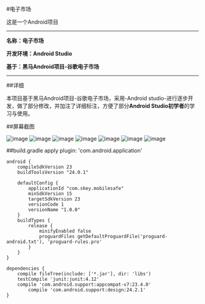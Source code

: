 #电子市场

这是一个Android项目

----------

**名称：电子市场**

**开发环境：Android Studio**

**基于：黑马Android项目-谷歌电子市场**

----------

##详细

本项目基于黑马Android项目-谷歌电子市场，采用-Android studio-进行逐步开发，做了部分修改，并加注了详细标注，方便了部分**Android Studio初学者**的学习与使用。

##屏幕截图

![image](https://github.com/AlionSSS/MyGooglePlay/blob/master/Screenshot_2016-10-27-13-12-32_com.skey.mygooglep.png)
![image](https://github.com/AlionSSS/MyGooglePlay/blob/master/Screenshot_2016-10-27-13-15-03_com.skey.mygooglep.png)
![image](https://github.com/AlionSSS/MyGooglePlay/blob/master/Screenshot_2016-10-27-13-15-14_com.skey.mygooglep.png)
![image](https://github.com/AlionSSS/MyGooglePlay/blob/master/Screenshot_2016-10-27-13-15-20_com.skey.mygooglep.png)
![image](https://github.com/AlionSSS/MyGooglePlay/blob/master/Screenshot_2016-10-27-13-15-27_com.skey.mygooglep.png)
![image](https://github.com/AlionSSS/MyGooglePlay/blob/master/Screenshot_2016-10-27-13-15-34_com.skey.mygooglep.png)
![image](https://github.com/AlionSSS/MyGooglePlay/blob/master/Screenshot_2016-10-27-13-16-15_com.skey.mygooglep.png)

##build.gradle
	apply plugin: 'com.android.application'
	
	android {
	    compileSdkVersion 23
	    buildToolsVersion "24.0.1"
	
	    defaultConfig {
	        applicationId "com.skey.mobilesafe"
	        minSdkVersion 15
	        targetSdkVersion 23
	        versionCode 1
	        versionName "1.0.0"
	    }
	    buildTypes {
	        release {
	            minifyEnabled false
	            proguardFiles getDefaultProguardFile('proguard-android.txt'), 'proguard-rules.pro'
	        }
	    }
	}
	
	dependencies {
	    compile fileTree(include: ['*.jar'], dir: 'libs')
	    testCompile 'junit:junit:4.12'
	    compile 'com.android.support:appcompat-v7:23.4.0'
            compile 'com.android.support:design:24.2.1'
	}
